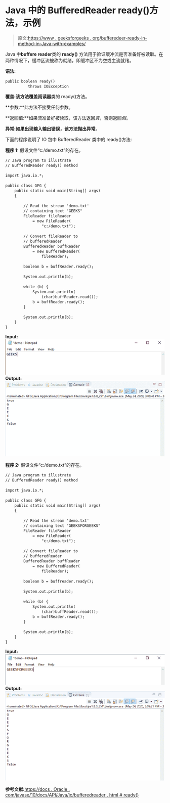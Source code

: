 # Java 中的 BufferedReader ready()方法，示例

> 原文:[https://www . geeksforgeeks . org/bufferedeer-ready-in-method-in-Java-with-examples/](https://www.geeksforgeeks.org/bufferedreader-ready-method-in-java-with-examples/)

Java 中**buffere reader**类的 **ready()** 方法用于验证缓冲流是否准备好被读取。在两种情况下，缓冲区流被称为就绪，即缓冲区不为空或主流就绪。

**语法:**

```
public boolean ready() 
          throws IOException

```

**覆盖:**该方法覆盖**阅读器**类的 ready()方法。

**参数:**此方法不接受任何参数。

**返回值:**如果流准备好被读取，该方法返回*真*，否则返回*假*。

**异常:**如果出现输入输出错误，该方法抛出**异常**。

下面的程序说明了 IO 包中 BufferedReader 类中的 ready()方法:

**程序 1:** 假设文件“c:/demo.txt”的存在。

```
// Java program to illustrate
// BufferedReader ready() method

import java.io.*;

public class GFG {
    public static void main(String[] args)
    {

        // Read the stream 'demo.txt'
        // containing text "GEEKS"
        FileReader fileReader
            = new FileReader(
                "c:/demo.txt");

        // Convert fileReader to
        // bufferedReader
        BufferedReader buffReader
            = new BufferedReader(
                fileReader);

        boolean b = buffReader.ready();

        System.out.println(b);

        while (b) {
            System.out.println(
                (char)buffReader.read());
            b = buffReader.ready();
        }

        System.out.println(b);
    }
}
```

**Input:**![](img/f5d8e7fbd7c88ca4031978b7f9fb797d.png)**Output:**![](img/6e9ba6f17a9690a0f5d65a16287d6d95.png)

**程序 2:** 假设文件“c:/demo.txt”的存在。

```
// Java program to illustrate
// BufferedReader ready() method

import java.io.*;

public class GFG {
    public static void main(String[] args)
    {

        // Read the stream 'demo.txt'
        // containing text "GEEKSFORGEEKS"
        FileReader fileReader
            = new FileReader(
                "c:/demo.txt");

        // Convert fileReader to
        // bufferedReader
        BufferedReader buffReader
            = new BufferedReader(
                fileReader);

        boolean b = buffreader.ready();

        System.out.println(b);

        while (b) {
            System.out.println(
                (char)buffReader.read());
            b = buffReader.ready();
        }

        System.out.println(b);
    }
}
```

**Input:**![](img/a8699c5f0440df0edbad0b8a9b452850.png)**Output:**![](img/22872a0a023e8044b5495e0fdfa9fa92.png)

**参考文献:**[https://docs . Oracle . com/javase/10/docs/API/Java/io/bufferedreader . html # ready()](https://docs.oracle.com/javase/10/docs/api/java/io/BufferedReader.html#ready())